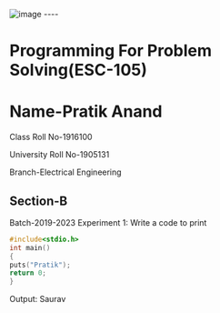 ![image](https://www.gndec.ac.in/sites/default/logo.png)
      ----
# Programming For Problem Solving(ESC-105)
# Name-Pratik Anand

Class Roll No-1916100

University Roll No-1905131

Branch-Electrical Engineering

Section-B
----
Batch-2019-2023
Experiment 1: Write a code to print
```C
#include<stdio.h>
int main()
{
puts("Pratik");
return 0;
}

````
Output:
Saurav


